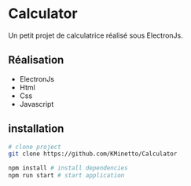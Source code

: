 # Calculator

Un petit projet de calculatrice réalisé sous ElectronJs.

## Réalisation

* ElectronJs
* Html
* Css
* Javascript

## installation

```bash
# clone project
git clone https://github.com/KMinetto/Calculator
```

```bash
npm install # install dependencies
npm run start # start application
```

